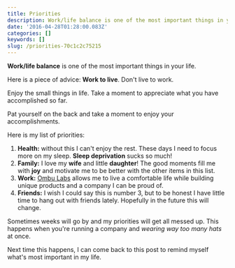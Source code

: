 ```yaml
---
title: Priorities
description: Work/life balance is one of the most important things in your life.
date: '2016-04-28T01:28:00.083Z'
categories: []
keywords: []
slug: /priorities-70c1c2c75215
---
```


**Work/life balance** is one of the most important things in your life.

Here is a piece of advice: **Work to live**. Don't live to work.

<!--more-->

Enjoy the small things in life. Take a moment to appreciate what you have accomplished so far.

Pat yourself on the back and take a moment to enjoy your accomplishments.

Here is my list of priorities:

1.  **Health:** without this I can't enjoy the rest. These days I need to focus more on my sleep. **Sleep deprivation** sucks so much!
2.  **Family:** I love my **wife** and little **daughter**! The good moments fill me with **joy** and motivate me to be better with the other items in this list.
3.  **Work:** [Ombu Labs](https://www.ombulabs.com) allows me to live a comfortable life while building unique products and a company I can be proud of.
4.  **Friends:** I wish I could say this is number 3, but to be honest I have little time to hang out with friends lately. Hopefully in the future this will change.

Sometimes weeks will go by and my priorities will get all messed up. This happens when you're running a company and _wearing way too many hats_ at once.

Next time this happens, I can come back to this post to remind myself what's most important in my life.
